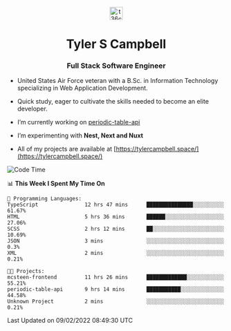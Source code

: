 <p align="center">
<a href="https://www.linkedin.com/in/t36campbell" target="blank"><img align="center" src="https://ik.imagekit.io/t36campbell/Portfolio/linkedin.png.original_m8bbGgPh6.png" alt="t36campbell" height="30" width="30" /></a>
</p>
<h1 align="center">Tyler S Campbell</h1>
<h3 align="center">Full Stack Software Engineer</h3>

* United States Air Force veteran with a B.Sc. in Information Technology specializing in Web Application Development. 

* Quick study, eager to cultivate the skills needed to become an elite developer.

* I’m currently working on [periodic-table-api](https://github.com/t36campbell/periodic-table-api)

* I’m experimenting with **Nest, Next and Nuxt**

* All of my projects are available at [https://tylercampbell.space/](https://tylercampbell.space/)

<!--START_SECTION:waka-->
![Code Time](http://img.shields.io/badge/Code%20Time-1%2C412%20hrs%205%20mins-blue)

📊 **This Week I Spent My Time On** 

```text
💬 Programming Languages: 
TypeScript               12 hrs 47 mins      ███████████████░░░░░░░░░░   61.67% 
HTML                     5 hrs 36 mins       ██████░░░░░░░░░░░░░░░░░░░   27.06% 
SCSS                     2 hrs 12 mins       ██░░░░░░░░░░░░░░░░░░░░░░░   10.69% 
JSON                     3 mins              ░░░░░░░░░░░░░░░░░░░░░░░░░   0.3% 
XML                      2 mins              ░░░░░░░░░░░░░░░░░░░░░░░░░   0.21%

🐱‍💻 Projects: 
mcsteen-frontend         11 hrs 26 mins      █████████████░░░░░░░░░░░░   55.21% 
periodic-table-api       9 hrs 14 mins       ███████████░░░░░░░░░░░░░░   44.58% 
Unknown Project          2 mins              ░░░░░░░░░░░░░░░░░░░░░░░░░   0.21%

```


 Last Updated on 09/02/2022 08:49:30 UTC
<!--END_SECTION:waka-->
